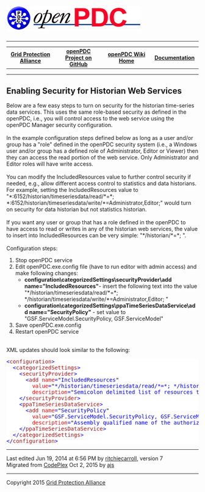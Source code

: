 <HTML>
<html lang="en" xmlns="http://www.w3.org/1999/xhtml">
<head>
<meta charset="utf-8" />
</head>
<body>
<!--HtmlToGmd.Body-->
<h1><a href="https://github.com/GridProtectionAlliance/openPDC/tree/master/Source/Documentation/wiki/openPDC_Home.md"><img src="https://github.com/GridProtectionAlliance/openPDC/blob/master/Source/Documentation/wiki/openPDC_Logo.png" alt="The Open Source Phasor Data Concentrator" /></a></h1>
<hr />
<div id="NavigationMenu">
<table style="width: 100%; border-collapse: collapse; border: 0px solid gray;">
<tr>
<td style="width: 25%; text-align:center;"><b><a href="http://www.gridprotectionalliance.org">Grid Protection Alliance</a></b></td>
<td style="width: 25%; text-align:center;"><b><a href="https://github.com/GridProtectionAlliance/openPDC">openPDC Project on GitHub</a></b></td>
<td style="width: 25%; text-align:center;"><b><a href="https://github.com/GridProtectionAlliance/openPDC/tree/master/Source/Documentation/wiki/openPDC_Home.md">openPDC Wiki Home</a></b></td>
<td style="width: 25%; text-align:center;"><b><a href="https://github.com/GridProtectionAlliance/openPDC/tree/master/Source/Documentation/wiki/openPDC_Documentation_Home.md">Documentation</a></b></td>
</tr>
</table>
</div>
<hr />
<!--/HtmlToGmd.Body-->
<div class="WikiContent">
<div class="wikidoc">
<h2>Enabling Security for Historian Web Services</h2>
Below are a few easy steps to turn on security for the historian time-series data services. This uses the same role-based security as defined in the openPDC, i.e., you will control access to the web service using the openPDC Manager security configuration.<br>
<br>
In the example configuration steps defined below as long as a user and/or group has a &quot;role&quot; defined in the openPDC security system (i.e., a Windows user and/or group has a defined role of Administrator, Editor or Viewer) then they can access the
 read portion of the web service. Only Administrator and Editor roles will have write access.<br>
<br>
You can modify the IncludedResources value to further control security if needed, e.g., allow different access control to statistics and data historians. For example, setting the IncludedResources value to &quot;*:6152/historian/timeseriesdata/read/*=*; *:6152/historian/timeseriesdata/write/*=Administrator,Editor;&quot;
 would turn on security for data historian but not statistics historian.<br>
<br>
If you want any user or group that has a role defined in the openPDC to have access to read or writes in any of the historian web services, the value to insert into IncludedResources can be very simple: &quot;*/historian/*=*; &quot;.<br>
<br>
Configuration steps:<br>
<ol>
<li>Stop openPDC service </li><li>Edit openPDC.exe.config file (have to run editor with admin access) and make following changes:
<ul>
<li><b>configuration\categorizedSettings\securityProvider\add name=&quot;IncludedResources&quot;</b>- insert the following text into the value &quot;*/historian/timeseriesdata/read/*=*; */historian/timeseriesdata/write/*=Administrator,Editor; &quot;
</li><li><b>configuration\categorizedSettings\ppaTimeSeriesDataService\add name=&quot;SecurityPolicy&quot;</b> - set value to &quot;GSF.ServiceModel.SecurityPolicy, GSF.ServiceModel&quot;</li></ul>
</li><li>Save openPDC.exe.config </li><li>Restart openPDC service</li></ol>
<br>
XML updates should look similar to the following:<br>
<div style="color:Black; background-color:White">
<pre>
<span style="color:Blue">&lt;</span><span style="color:#A31515">configuration</span><span style="color:Blue">&gt;</span>
  <span style="color:Blue">&lt;</span><span style="color:#A31515">categorizedSettings</span><span style="color:Blue">&gt;</span>
    <span style="color:Blue">&lt;</span><span style="color:#A31515">securityProvider</span><span style="color:Blue">&gt;</span>
      <span style="color:Blue">&lt;</span><span style="color:#A31515">add</span> <span style="color:Red">name</span><span style="color:Blue">=</span><span style="color:Black">&quot;</span><span style="color:Blue">IncludedResources</span><span style="color:Black">&quot;</span> 
        <span style="color:Red">value</span><span style="color:Blue">=</span><span style="color:Black">&quot;</span><span style="color:Blue">*/historian/timeseriesdata/read/*=*; */historian/timeseriesdata/write/*=Administrator,Editor;  UpdateSettings,UpdateConfigFile=Special; Settings,Schedules,Help,Status,Version,Time,Health,List,Invoke,ListCommands,ListReports,GetReport=*; Processes,Start,ReloadCryptoCache,ReloadSettings,Reschedule,Unschedule,SaveSchedules,LoadSchedules,ResetHealthMonitor,Connect,Disconnect,Initialize,ReloadConfig,Authenticate,RefreshRoutes,TemporalSupport,LogEvent,GenerateReport,ReportingConfig=Administrator,Editor; *=Administrator</span><span style="color:Black">&quot;</span>
        <span style="color:Red">description</span><span style="color:Blue">=</span><span style="color:Black">&quot;</span><span style="color:Blue">Semicolon delimited list of resources to be secured along with role names.</span><span style="color:Black">&quot;</span> <span style="color:Red">encrypted</span><span style="color:Blue">=</span><span style="color:Black">&quot;</span><span style="color:Blue">false</span><span style="color:Black">&quot;</span> <span style="color:Blue">/&gt;</span>
    <span style="color:Blue">&lt;/</span><span style="color:#A31515">securityProvider</span><span style="color:Blue">&gt;</span>
    <span style="color:Blue">&lt;</span><span style="color:#A31515">ppaTimeSeriesDataService</span><span style="color:Blue">&gt;</span>
      <span style="color:Blue">&lt;</span><span style="color:#A31515">add</span> <span style="color:Red">name</span><span style="color:Blue">=</span><span style="color:Black">&quot;</span><span style="color:Blue">SecurityPolicy</span><span style="color:Black">&quot;</span> 
        <span style="color:Red">value</span><span style="color:Blue">=</span><span style="color:Black">&quot;</span><span style="color:Blue">GSF.ServiceModel.SecurityPolicy, GSF.ServiceModel</span><span style="color:Black">&quot;</span>
        <span style="color:Red">description</span><span style="color:Blue">=</span><span style="color:Black">&quot;</span><span style="color:Blue">Assembly qualified name of the authorization policy to be used for securing the web service.</span><span style="color:Black">&quot;</span> <span style="color:Red">encrypted</span><span style="color:Blue">=</span><span style="color:Black">&quot;</span><span style="color:Blue">false</span><span style="color:Black">&quot;</span> <span style="color:Blue">/&gt;</span>
    <span style="color:Blue">&lt;/</span><span style="color:#A31515">ppaTimeSeriesDataService</span><span style="color:Blue">&gt;</span>
  <span style="color:Blue">&lt;/</span><span style="color:#A31515">categorizedSettings</span><span style="color:Blue">&gt;</span>
<span style="color:Blue">&lt;/</span><span style="color:#A31515">configuration</span><span style="color:Blue">&gt;</span>
</pre>
</div>
</div>
</div>
<div id="footer">
<hr />
Last edited <span class="smartDate" title="6/19/2014 6:56:04 PM" LocalTimeTicks="1403229364">Jun 19, 2014 at 6:56 PM</span> by <a id="wikiEditByLink" href="https://github.com/ritchiecarroll">ritchiecarroll</a>, version 7<br />
Migrated from <a href="http://openpdc.codeplex.com/wikipage?title=Enabling%20Security%20for%20Historian%20Web%20Services">CodePlex</a> Oct 2, 2015 by <a href="https://github.com/ajstadlin">ajs</a>
</div>
<!--HtmlToGmd.Foot-->
<div id="copyright">
<hr />
Copyright 2015 <a href="http://www.gridprotectionalliance.org">Grid Protection Alliance</a>
</div>
<!--/HtmlToGmd.Foot-->
</body>
</html>
</HTML>
